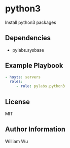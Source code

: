 python3
=======

Install python3 packages

Dependencies
------------

- pylabs.sysbase

Example Playbook
----------------

```yaml
- hosts: servers
  roles:
     - role: pylabs.python3
```

License
-------

MIT

Author Information
------------------

William Wu
